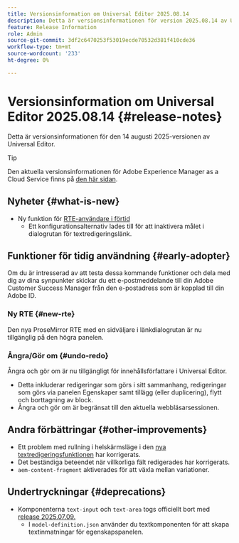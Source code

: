 ```yaml
---
title: Versionsinformation om Universal Editor 2025.08.14
description: Detta är versionsinformationen för version 2025.08.14 av Universal Editor.
feature: Release Information
role: Admin
source-git-commit: 3df2c6470253f53019ecde70532d381f410cde36
workflow-type: tm+mt
source-wordcount: '233'
ht-degree: 0%

---
```



# Versionsinformation om Universal Editor 2025.08.14 {#release-notes}

Detta är versionsinformationen för den 14 augusti 2025-versionen av Universal Editor.

>[!TIP]
>
>Den aktuella versionsinformationen för Adobe Experience Manager as a Cloud Service finns på [den här sidan](/help/release-notes/release-notes-cloud/release-notes-current.md).

## Nyheter {#what-is-new}

* Ny funktion för [RTE-användare i förtid](#new-rte)
   * Ett konfigurationsalternativ lades till för att inaktivera målet i dialogrutan för textredigeringslänk.

## Funktioner för tidig användning {#early-adopter}

Om du är intresserad av att testa dessa kommande funktioner och dela med dig av dina synpunkter skickar du ett e-postmeddelande till din Adobe Customer Success Manager från den e-postadress som är kopplad till din Adobe ID.

### Ny RTE {#new-rte}

Den nya ProseMirror RTE med en sidväljare i länkdialogrutan är nu tillgänglig på den högra panelen.

### Ångra/Gör om {#undo-redo}

Ångra och gör om är nu tillgängligt för innehållsförfattare i Universal Editor.

* Detta inkluderar redigeringar som görs i sitt sammanhang, redigeringar som görs via panelen Egenskaper samt tillägg (eller duplicering), flytt och borttagning av block.
* Ångra och gör om är begränsat till den aktuella webbläsarsessionen.

## Andra förbättringar {#other-improvements}

* Ett problem med rullning i helskärmsläge i den [nya textredigeringsfunktionen](#new-rte) har korrigerats.
* Det beständiga beteendet när villkorliga fält redigerades har korrigerats.
* `aem-content-fragment` aktiverades för att växla mellan variationer.

## Undertryckningar {#deprecations}

* Komponenterna `text-input` och `text-area` togs officiellt bort med [release 2025.07.09.](/help/release-notes/universal-editor/2025/2025-07-09.md)
   * I `model-definition.json` använder du textkomponenten för att skapa textinmatningar för egenskapspanelen.
